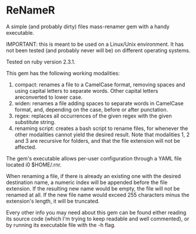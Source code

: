 # ReNameR
A simple (and probably dirty) files mass-renamer gem with a handy executable.

IMPORTANT: this is meant to be used on a Linux/Unix environment. It has not
been tested (and probably never will be) on different operating systems.

Tested on ruby version 2.3.1.

This gem has the following working modalities:
 1. compact: renames a file to a CamelCase format, removing spaces and using
      capital letters to separate words. Other capital letters areconverted to
      lower case.
 2. widen: renames a file adding spaces to separate words in CamelCase format,
      and, depending on the case, before or after punctation.
 3. regex: replaces all occurrences of the given regex with the given 
      substitute string.
 4. renaming script: creates a bash script to rename files, for whenever the
      other modalities cannot yield the desired result.
Note that modalities 1, 2 and 3 are recursive for folders, and that the
file extension will not be affected.

The gem's executable allows per-user configuration through a YAML file located
i0 $HOME/.rnr.

When renaming a file, if there is already an existing one with the desired 
destination name, a numeric index will be appended before the file extension.
If the resulting new name would be empty, the file will not be renamed at all.
If the new file name would exceed 255 characters minus the extension's length,
it will be truncated.

Every other info you may need about this gem can be found either reading its
source code (which I'm trying to keep readable and well commented), or by
running its executable file with the -h flag.

